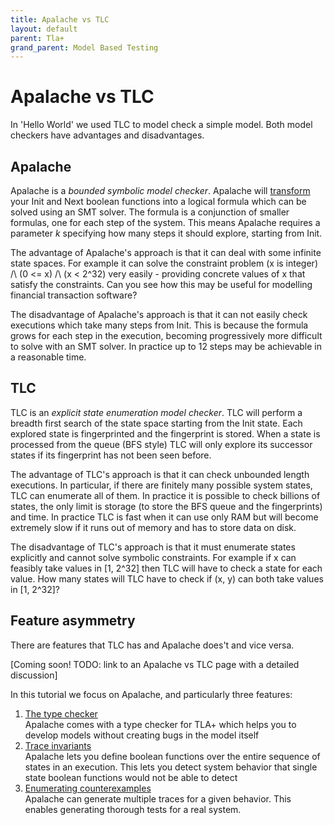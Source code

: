```yaml
---
title: Apalache vs TLC
layout: default
parent: Tla+
grand_parent: Model Based Testing
---
```

# Apalache vs TLC

In 'Hello World' we used TLC to model check a simple model. Both model checkers have advantages and disadvantages.

## Apalache

Apalache is a _bounded symbolic model checker_. Apalache will [transform](https://apalache.informal.systems/docs/apalache/theory.html) your Init and Next boolean functions into a logical formula which can be solved using an SMT solver. The formula is a conjunction of smaller formulas, one for each step of the system. This means Apalache requires a parameter _k_ specifying how many steps it should explore, starting from Init.

The advantage of Apalache's approach is that it can deal with some infinite state spaces. For example it can solve the constraint problem (x is integer) /\ (0 <= x) /\ (x < 2^32) very easily - providing concrete values of x that satisfy the constraints. Can you see how this may be useful for modelling financial transaction software?

The disadvantage of Apalache's approach is that it can not easily check executions which take many steps from Init. This is because the formula grows for each step in the execution, becoming progressively more difficult to solve with an SMT solver. In practice up to 12 steps may be achievable in a reasonable time.

## TLC

TLC is an _explicit state enumeration model checker_. TLC will perform a breadth first search of the state space starting from the Init state. Each explored state is fingerprinted and the fingerprint is stored. When a state is processed from the queue (BFS style) TLC will only explore its successor states if its fingerprint has not been seen before.

The advantage of TLC's approach is that it can check unbounded length executions. In particular, if there are finitely many possible system states, TLC can enumerate all of them. In practice it is possible to check billions of states, the only limit is storage (to store the BFS queue and the fingerprints) and time. In practice TLC is fast when it can use only RAM but will become extremely slow if it runs out of memory and has to store data on disk.

The disadvantage of TLC's approach is that it must enumerate states explicitly and cannot solve symbolic constraints. For example if x can feasibly take values in [1, 2^32] then TLC will have to check a state for each value. How many states will TLC have to check if (x, y) can both take values in [1, 2^32]?

## Feature asymmetry

There are features that TLC has and Apalache does't and vice versa.

[Coming soon! TODO: link to an Apalache vs TLC page with a detailed discussion]

In this tutorial we focus on Apalache, and particularly three features:

1. [The type checker](https://apalache.informal.systems/docs/apalache/typechecker-snowcat.html)\
Apalache comes with a type checker for TLA+ which helps you to develop models without creating bugs in the model itself
2. [Trace invariants](https://apalache.informal.systems/docs/apalache/invariants.html?highlight=invariant#trace-invariants)\
Apalache lets you define boolean functions over the entire sequence of states in an execution. This lets you detect system behavior that single state boolean functions would not be able to detect
3. [Enumerating counterexamples](https://apalache.informal.systems/docs/apalache/enumeration.html?highlight=enumer#enumerating-counterexamples)\
Apalache can generate multiple traces for a given behavior. This enables generating thorough tests for a real system.
